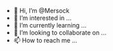 - 👋 Hi, I’m @Mersock
- 👀 I’m interested in ...
- 🌱 I’m currently learning ...
- 💞️ I’m looking to collaborate on ...
- 📫 How to reach me ...

<!---
Mersock/Mersock is a ✨ special ✨ repository because its `README.md` (this file) appears on your GitHub profile.
You can click the Preview link to take a look at your changes.
--->

